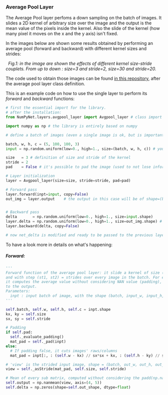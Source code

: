### Average Pool Layer

The Average Pool layer perfoms a down sampling on the batch of images.
It slides a 2D kernel of arbitrary size over the image and the output is the mean value of the pixels inside the kernel. Also the slide of the kernel (how many pixel it moves on the x and the y axis) isn't fixed.

In the images below are shown some results obtained by performing an average pool (forward and backward) with different kernel sizes and strides:


![]()
![]()
*Fig.1: in the image are shown the effects of different kernel size-stride couplets. From up to down : size=3 and stride=2, size=30 and stride=20.*


The code used to obtain those images can be found [in this repository](https://github.com/Nico-Curti/NumPyNet/blob/master/NumPyNet/layers/avgpool_layer.py), after the average pool layer class definition.

This is an example code on how to use the single layer to perform its *forward* and *backward* functions:

```python
# first the essential import for the library.
# after the installation:
from NumPyNet.layers.avgpool_layer import Avgpool_layer # class import

import numpy as np # the library is entirely based on numpy

# define a batch of images (even a single image is ok, but is important that it has all the four dimensions) in the format (batch, width, height, channels)

batch, w, h, c = (5, 100, 100, 3)
input = np.random.uniform(low=0., high=1., size=(batch, w, h, c)) # you can also import an image from file

size   = 3 # definition of size and stride of the kernel
stride = 2
pad    = False # it's possible to pad the image (used to not lose information arounde image edges.)

# Layer initialization
layer = Avgpool_layer(size=size, stride=stride, pad=pad)

# Forward pass
layer.forward(inpt=input, copy=False)
out_img = layer.output    # the output in this case will be of shape=(batch, out_w, out_h, c), so a batch of images


# Backward pass
delta       = np.random.uniform(low=0., high=1., size=input.shape)     # definition of network delta, to be backpropagated
layer.delta = np.random.uniform(low=0., high=1., size=out_img.shape) # layer delta, ideally coming from the next layer
layer.backward(delta, copy=False)

# now net_delta is modified and ready to be passed to the previous layer.delta
```


To have a look more in details on what's happening:

##### Forward:

```python
'''
Forward function of the average pool layer: it slide a kernel of size (kx,ky) = size
and with step (st1, st2) = strides over every image in the batch. For every sub-matrix
it computes the average value without considering NAN value (padding), and passes it
to the output.
Parameters:
  inpt : input batch of image, with the shape (batch, input_w, input_h, input_c)
'''

self.batch, self.w, self.h, self.c = inpt.shape
kx, ky = self.size
sx, sy = self.stride

# Padding
if self.pad:
  self._evaluate_padding()
  mat_pad = self._pad(inpt)
else:
  # If padding false, it cuts images' raws/columns
  mat_pad = inpt[:, : (self.w - kx) // sx*sx + kx, : (self.h - ky) // sy*sy + ky, ...]

# 'view' is the strided input image, shape = (batch, out_w, out_h, out_c, kx, ky)
view = self._asStride(mat_pad, self.size, self.stride)

# Mean of every sub matrix, computed without considering the padd(np.nan)
self.output = np.nanmean(view, axis=(4, 5))
self.delta = np.zeros(shape=self.out_shape, dtype=float)
```
